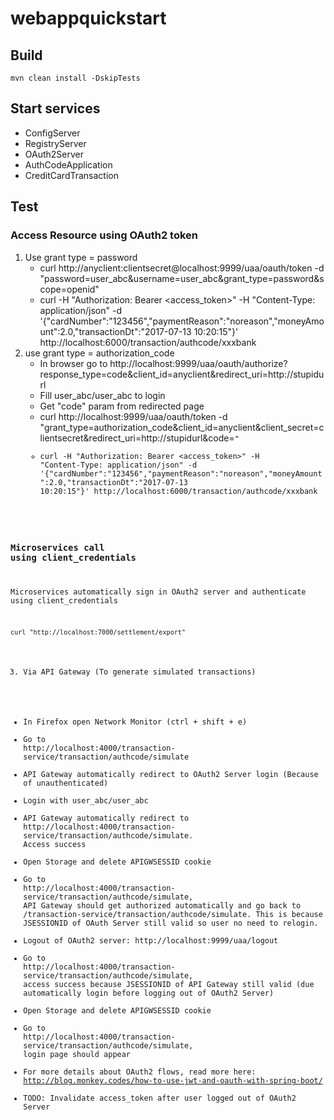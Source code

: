 # webappquickstart


## Build
```
mvn clean install -DskipTests
```

## Start services
* ConfigServer
* RegistryServer
* OAuth2Server
* AuthCodeApplication
* CreditCardTransaction

## Test
### Access Resource using OAuth2 token
1. Use grant type = password
   * curl http://anyclient:clientsecret@localhost:9999/uaa/oauth/token -d "password=user_abc&username=user_abc&grant_type=password&scope=openid"
   * curl -H "Authorization: Bearer <access_token>" -H "Content-Type: application/json" -d '{"cardNumber":"123456","paymentReason":"noreason","moneyAmount":2.0,"transactionDt":"2017-07-13 10:20:15"}' http://localhost:6000/transaction/authcode/xxxbank
2. use grant type = authorization_code
   * In browser go to http://localhost:9999/uaa/oauth/authorize?response_type=code&client_id=anyclient&redirect_uri=http://stupidurl
   * Fill user_abc/user_abc to login
   * Get "code" param from redirected page
   * curl http://localhost:9999/uaa/oauth/token -d "grant_type=authorization_code&client_id=anyclient&client_secret=clientsecret&redirect_uri=http://stupidurl&code=<code>"
   * curl -H "Authorization: Bearer <access_token>" -H "Content-Type: application/json" -d '{"cardNumber":"123456","paymentReason":"noreason","moneyAmount":2.0,"transactionDt":"2017-07-13 10:20:15"}' http://localhost:6000/transaction/authcode/xxxbank

### Microservices call using client_credentials
Microservices automatically sign in OAuth2 server and authenticate using client_credentials
```
curl "http://localhost:7000/settlement/export"
```
3. Via API Gateway (To generate simulated transactions)
  * In Firefox open Network Monitor (ctrl + shift + e)
  * Go to http://localhost:4000/transaction-service/transaction/authcode/simulate
  * API Gateway automatically redirect to OAuth2 Server login (Because of unauthenticated)
  * Login with user_abc/user_abc
  * API Gateway automatically redirect to http://localhost:4000/transaction-service/transaction/authcode/simulate. Access success
  * Open Storage and delete APIGWSESSID cookie
  * Go to http://localhost:4000/transaction-service/transaction/authcode/simulate, API Gateway should get authorized automatically and go back to /transaction-service/transaction/authcode/simulate. This is because JSESSIONID of OAuth Server still valid so user no need to relogin.
  * Logout of OAuth2 server: http://localhost:9999/uaa/logout
  * Go to http://localhost:4000/transaction-service/transaction/authcode/simulate, access success because JSESSIONID of API Gateway still valid (due automatically login before logging out of OAuth2 Server)
  * Open Storage and delete APIGWSESSID cookie
  * Go to http://localhost:4000/transaction-service/transaction/authcode/simulate, login page should appear
  * For more details about OAuth2 flows, read more here: http://blog.monkey.codes/how-to-use-jwt-and-oauth-with-spring-boot/
  * TODO: Invalidate access_token after user logged out of OAuth2 Server